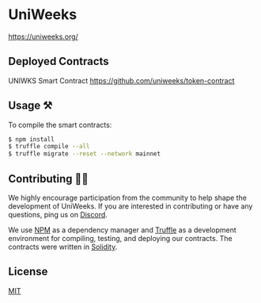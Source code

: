 # UniWeeks

https://uniweeks.org/

## Deployed Contracts

UNIWKS Smart Contract
https://github.com/uniweeks/token-contract

## Usage :hammer_and_pick:

To compile the smart contracts:

```bash
$ npm install
$ truffle compile --all
$ truffle migrate --reset --network mainnet
```


## Contributing :raising_hand_man:

We highly encourage participation from the community to help shape the development of UniWeeks. If you are interested in
contributing or have any questions, ping us on [Discord](https://discord.gg/yWxxKna7py).

We use [NPM](https://npm.community/) as a dependency manager and [Truffle](https://github.com/trufflesuite)
as a development environment for compiling, testing, and deploying our contracts. The contracts were written in [Solidity](https://github.com/ethereum/solidity).

## License

[MIT](LICENSE)
